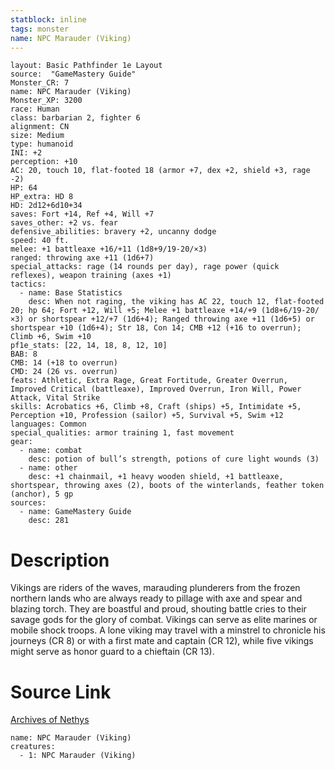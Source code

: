 ```yaml
---
statblock: inline
tags: monster
name: NPC Marauder (Viking)
---
```

```statblock
layout: Basic Pathfinder 1e Layout
source:  "GameMastery Guide"
Monster_CR: 7
name: NPC Marauder (Viking)
Monster_XP: 3200
race: Human
class: barbarian 2, fighter 6
alignment: CN
size: Medium
type: humanoid
INI: +2
perception: +10
AC: 20, touch 10, flat-footed 18 (armor +7, dex +2, shield +3, rage -2)
HP: 64
HP_extra: HD 8
HD: 2d12+6d10+34
saves: Fort +14, Ref +4, Will +7
saves_other: +2 vs. fear
defensive_abilities: bravery +2, uncanny dodge
speed: 40 ft.
melee: +1 battleaxe +16/+11 (1d8+9/19-20/×3)
ranged: throwing axe +11 (1d6+7)
special_attacks: rage (14 rounds per day), rage power (quick reflexes), weapon training (axes +1)
tactics:
  - name: Base Statistics
    desc: When not raging, the viking has AC 22, touch 12, flat-footed 20; hp 64; Fort +12, Will +5; Melee +1 battleaxe +14/+9 (1d8+6/19-20/×3) or shortspear +12/+7 (1d6+4); Ranged throwing axe +11 (1d6+5) or shortspear +10 (1d6+4); Str 18, Con 14; CMB +12 (+16 to overrun); Climb +6, Swim +10
pf1e_stats: [22, 14, 18, 8, 12, 10]
BAB: 8
CMB: 14 (+18 to overrun)
CMD: 24 (26 vs. overrun)
feats: Athletic, Extra Rage, Great Fortitude, Greater Overrun, Improved Critical (battleaxe), Improved Overrun, Iron Will, Power Attack, Vital Strike
skills: Acrobatics +6, Climb +8, Craft (ships) +5, Intimidate +5, Perception +10, Profession (sailor) +5, Survival +5, Swim +12
languages: Common
special_qualities: armor training 1, fast movement
gear:
  - name: combat
    desc: potion of bull’s strength, potions of cure light wounds (3)
  - name: other
    desc: +1 chainmail, +1 heavy wooden shield, +1 battleaxe, shortspear, throwing axes (2), boots of the winterlands, feather token (anchor), 5 gp
sources:
  - name: GameMastery Guide
    desc: 281
```
# Description
Vikings are riders of the waves, marauding plunderers from the frozen northern lands who are always ready to pillage with axe and spear and blazing torch. They are boastful and proud, shouting battle cries to their savage gods for the glory of combat. Vikings can serve as elite marines or mobile shock troops. A lone viking may travel with a minstrel to chronicle his journeys (CR 8) or with a first mate and captain (CR 12), while five vikings might serve as honor guard to a chieftain (CR 13).
# Source Link
[Archives of Nethys](https://aonprd.com/NPCDisplay.aspx?ItemName=Marauder%20(Viking))
```encounter-table
name: NPC Marauder (Viking)
creatures:
  - 1: NPC Marauder (Viking)
```
